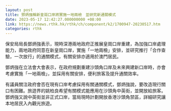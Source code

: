 ```yaml
---
layout: post
title: 鄧炳強稱新皇崗口岸將實施一地兩檢　並研究新通關模式
date: 2023-05-17 12:42:27.000000000 +08:00
link: https://news.rthk.hk/rthk/ch/component/k2/1700947-20230517.htm
categories: rthk
---
```


保安局局長鄧炳強表示，現時深港兩地政府正推展皇崗口岸重建，為加強口岸處理能力，兩地政府同意在新皇崗口岸，實施「一地兩檢」安排，並研究推行「合作查驗，一次放行」的通關模式，有關安排亦適用於澳門居民。

鄧炳強在立法會大會表示，在政府規劃重建沙頭角口岸及未來興建新口岸時，亦會考慮實施「一地兩檢」，並採用有關安排，便利旅客及提升通關效率。

有議員關注政府會否在現有口岸考慮採用有關通關模式，鄧炳強說，要改造現行關口有困難。旅遊界的姚柏良希望有關模式能應用在沙頭角中英街，並開放給旅客。鄧炳強又說中英街並非正式口岸，當局現時計劃開放香港沙頭角禁區，詳細研究讓本地居民入內觀光旅遊。
